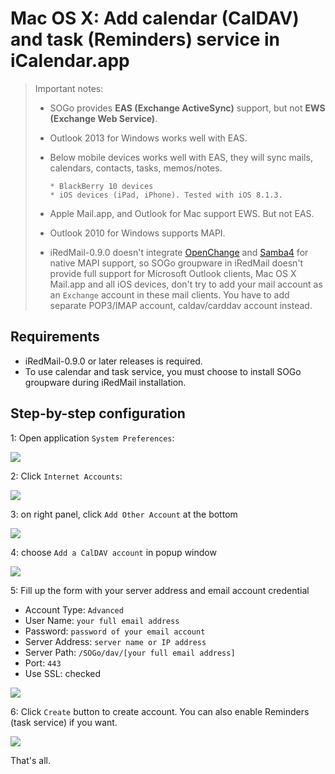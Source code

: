 # Mac OS X: Add calendar (CalDAV) and task (Reminders) service in iCalendar.app

> Important notes:
>
> * SOGo provides __EAS (Exchange ActiveSync)__ support, but not __EWS
>   (Exchange Web Service)__.
>
> * Outlook 2013 for Windows works well with EAS.
>
> * Below mobile devices works well with EAS, they will sync mails, calendars,
>   contacts, tasks, memos/notes.
>
>       * BlackBerry 10 devices
>       * iOS devices (iPad, iPhone). Tested with iOS 8.1.3.
>
> * Apple Mail.app, and Outlook for Mac support EWS. But not EAS.
> * Outlook 2010 for Windows supports MAPI.
> * iRedMail-0.9.0 doesn't integrate [OpenChange](http://www.openchange.org) and
>   [Samba4](http://www.samba.org) for native MAPI support, so SOGo groupware
>   in iRedMail doesn't provide full support for Microsoft Outlook clients,
>   Mac OS X Mail.app and all iOS devices, don't try to add your mail account
>   as an `Exchange` account in these mail clients. You have to add separate
>   POP3/IMAP account, caldav/carddav account instead.

## Requirements

* iRedMail-0.9.0 or later releases is required.
* To use calendar and task service, you must choose to install SOGo groupware
  during iRedMail installation.

## Step-by-step configuration

1: Open application `System Preferences`:

![](./images/sogo/macosx.system.preferences.png)

2: Click `Internet Accounts`:

![](./images/sogo/macosx.internet.accounts.png)

3: on right panel, click `Add Other Account` at the bottom

![](./images/sogo/macosx.add.other.account.png)

4: choose `Add a CalDAV account` in popup window

![](./images/sogo/macosx.choose.account.type.caldav.png)

5: Fill up the form with your server address and email account credential

* Account Type: `Advanced`
* User Name: `your full email address`
* Password: `password of your email account`
* Server Address: `server name or IP address`
* Server Path: `/SOGo/dav/[your full email address]`
* Port: `443`
* Use SSL: checked

![](./images/sogo/macosx.add.caldav.account.png)

6: Click `Create` button to create account. You can also enable Reminders (task
   service) if you want.

![](./images/sogo/macosx.add.reminder.png)

That's all.
